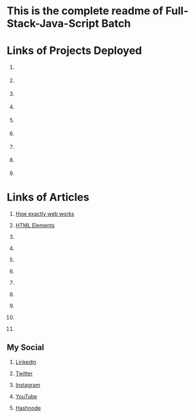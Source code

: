 # **This is the complete readme of Full-Stack-Java-Script Batch**

# Links of Projects Deployed

1. []()

2. []()

3. []()

4. []()

5. []()

6. []()

7. []()

8. []()

9. []()

# Links of Articles

1. [How exactly web works](https://sourbhatt.hashnode.dev/how-exactly-web-works)

2. [HTML Elements]()

3. []()

4. []()

5. []()

6. []()

7. []()

8. []()

9. []()

10. []()

11. []()

## My Social

1. [Linkedin](https://www.linkedin.com/in/sourabh-bhatt/)

2. [Twitter](https://twitter.com/Sourabh__Bhatt)

3. [Instagram](https://www.instagram.com/sourabh__bhatt/)

4. [YouTube](https://www.youtube.com/@sourabh_bhatt)

5. [Hashnode](https://sourbhatt.hashnode.dev/)
